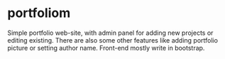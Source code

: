 # portfoliom

Simple portfolio web-site, with admin panel for adding new projects or editing existing. There are also some other features like adding portfolio picture or setting author name.
Front-end mostly write in bootstrap.
